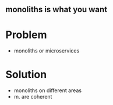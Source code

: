 monoliths is what you want
---

# Problem
- monoliths or microservices


# Solution
- monoliths on different areas
- m. are coherent
